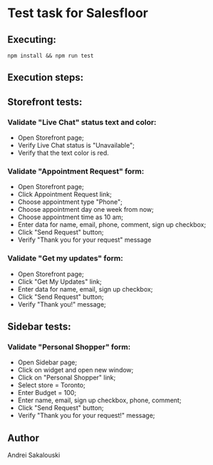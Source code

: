 # Test task for Salesfloor

## Executing:
```
npm install && npm run test
```

## Execution steps:

## Storefront tests:
### Validate "Live Chat" status text and color:
* Open Storefront page;
* Verify Live Chat status is "Unavailable";
* Verify that the text color is red.

### Validate "Appointment Request" form:
* Open Storefront page;
* Click Appointment Request link;
* Choose appointment type "Phone";
* Choose appointment day one week from now;
* Choose appointment time as 10 am;
* Enter data for name, email, phone, comment, sign up checkbox;
* Click "Send Request" button;
* Verify "Thank you for your request" message

### Validate "Get my updates" form:
* Open Storefront page;
* Click "Get My Updates" link;
* Enter data for name, email, sign up checkbox;
* Click "Send Request" button;
* Verify "Thank you!" message;


## Sidebar tests:
### Validate "Personal Shopper" form:
* Open Sidebar page;
* Click on widget and open new window;
* Click on "Personal Shopper" link;
* Select store = Toronto;
* Enter Budget = 100;
* Enter name, email, sign up checkbox, phone, comment;
* Click "Send Request" button;
* Verify "Thank you for your request!" message;

## Author

Andrei Sakalouski

